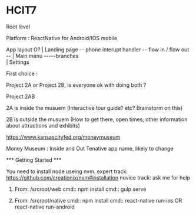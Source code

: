 # HCIT7
Root level

Platform : 
ReactNative for Android/IOS mobile

App layout              O?
                        |
Landing page -- phone interupt handler   -- flow in / flow out -- 
                        |
Main menu -----branches  
    |
Settings








First choice : 

Project 2A or Project 2B, is everyone ok with doing both ?

Project 2AB

2A is inside the musuem (Interactive tour guide? etc? Brainstorm on this)

2B is outside the musuem (How to get there, open times, other information about attractions and exhibits)


https://www.kansascityfed.org/moneymuseum

Money Museum : Inside and Out 
Tenative app name, likely to change 




*** Getting Started ***

You need to install node useing nvm.
expert track: https://github.com/creationix/nvm#installation
novice track: ask me for help

1) From: /srcroot/web
	cmd:: npm install
	cmd:: gulp serve

2) From: /srcroot/native
	cmd:: npm install
	cmd:: react-native run-ios OR react-native run-android




